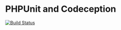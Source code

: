 PHPUnit and Codeception
===

[![Build Status](https://travis-ci.org/santerref/wordpress-plugin-testing.svg?branch=master)](https://travis-ci.org/santerref/wordpress-plugin-testing)
